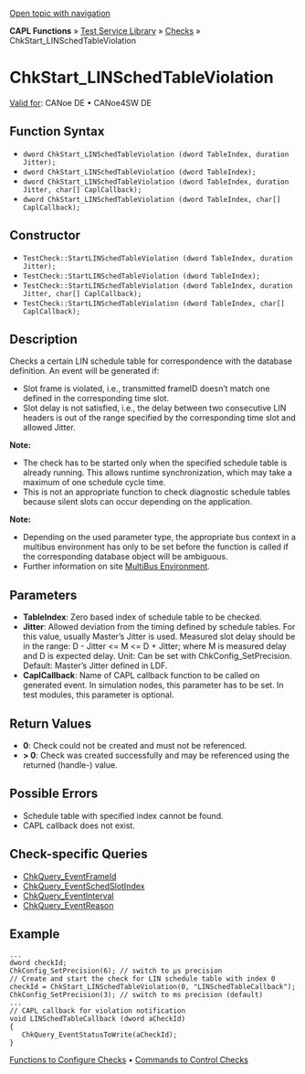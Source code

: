 [Open topic with navigation](../../../../../CANoeDEFamily.htm#Topics/CAPLFunctions/Test/Functions/CAPLfunctionChkStartLinSchedTableViolation.md)

**CAPL Functions** » [Test Service Library](../CAPLfunctionsTSLOverview.md) » [Checks](../CAPLfunctionsTSLCheckOverview.md) » ChkStart_LINSchedTableViolation

# ChkStart_LINSchedTableViolation

[Valid for](../../../Shared/FeatureAvailability.md): CANoe DE • CANoe4SW DE

## Function Syntax

- `dword ChkStart_LINSchedTableViolation (dword TableIndex, duration Jitter);`
- `dword ChkStart_LINSchedTableViolation (dword TableIndex);`
- `dword ChkStart_LINSchedTableViolation (dword TableIndex, duration Jitter, char[] CaplCallback);`
- `dword ChkStart_LINSchedTableViolation (dword TableIndex, char[] CaplCallback);`

## Constructor

- `TestCheck::StartLINSchedTableViolation (dword TableIndex, duration Jitter);`
- `TestCheck::StartLINSchedTableViolation (dword TableIndex);`
- `TestCheck::StartLINSchedTableViolation (dword TableIndex, duration Jitter, char[] CaplCallback);`
- `TestCheck::StartLINSchedTableViolation (dword TableIndex, char[] CaplCallback);`

## Description

Checks a certain LIN schedule table for correspondence with the database definition. An event will be generated if:

- Slot frame is violated, i.e., transmitted frameID doesn’t match one defined in the corresponding time slot.
- Slot delay is not satisfied, i.e., the delay between two consecutive LIN headers is out of the range specified by the corresponding time slot and allowed Jitter.

**Note:**

- The check has to be started only when the specified schedule table is already running. This allows runtime synchronization, which may take a maximum of one schedule cycle time.
- This is not an appropriate function to check diagnostic schedule tables because silent slots can occur depending on the application.

**Note:**

- Depending on the used parameter type, the appropriate bus context in a multibus environment has only to be set before the function is called if the corresponding database object will be ambiguous.
- Further information on site [MultiBus Environment](../../../Shared/CAPL/General/TestMultiBusEnvironment.md).

## Parameters

- **TableIndex**: Zero based index of schedule table to be checked.
- **Jitter**: Allowed deviation from the timing defined by schedule tables. For this value, usually Master’s Jitter is used. Measured slot delay should be in the range: D - Jitter \<= M \<= D + Jitter; where M is measured delay and D is expected delay. Unit: Can be set with ChkConfig_SetPrecision. Default: Master’s Jitter defined in LDF.
- **CaplCallback**: Name of CAPL callback function to be called on generated event. In simulation nodes, this parameter has to be set. In test modules, this parameter is optional.

## Return Values

- **0**: Check could not be created and must not be referenced.
- **\> 0**: Check was created successfully and may be referenced using the returned (handle-) value.

## Possible Errors

- Schedule table with specified index cannot be found.
- CAPL callback does not exist.

## Check-specific Queries

- [ChkQuery_EventFrameId](CAPLfunctionChkQueryEventFrameId.md)
- [ChkQuery_EventSchedSlotIndex](CAPLfunctionChkQueryEventSchedSlotIndex.md)
- [ChkQuery_EventInterval](CAPLfunctionChkQueryEventInterval.md)
- [ChkQuery_EventReason](CAPLfunctionChkQueryEventReason.md)

## Example

```plaintext
...
dword checkId;
ChkConfig_SetPrecision(6); // switch to µs precision
// Create and start the check for LIN schedule table with index 0
checkId = ChkStart_LINSchedTableViolation(0, "LINSchedTableCallback"); 
ChkConfig_SetPrecision(3); // switch to ms precision (default)
...
// CAPL callback for violation notification
void LINSchedTableCallback (dword aCheckId)
{
   ChkQuery_EventStatusToWrite(aCheckId);
}
```

[Functions to Configure Checks](../CAPLfunctionsTSLConfigurationFunctions.md) • [Commands to Control Checks](../CAPLfunctionsTSLCheckControlCommands.md)
